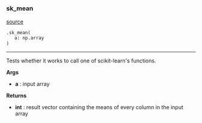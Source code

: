 #


### sk_mean
[source](https://github.com/GispoCoding/eis_toolkit/blob/master/eis_toolkit/dependency_test/dummy_sklearn.py/#L6)
```python
.sk_mean(
   a: np.array
)
```

---
Tests whether it works to call one of scikit-learn's functions.


**Args**

* **a**  : input array


**Returns**

* **int**  : result vector containing the means of every column in the input array
